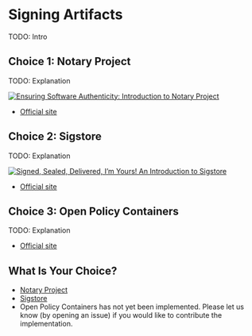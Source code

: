 # Signing Artifacts

TODO: Intro

## Choice 1: Notary Project

TODO: Explanation

[![Ensuring Software Authenticity: Introduction to Notary Project](https://img.youtube.com/vi/GaCAiwb3Mhw/0.jpg)](https://youtu.be/GaCAiwb3Mhw)
* [Official site](https://notaryproject.dev)

## Choice 2: Sigstore

TODO: Explanation

[![Signed, Sealed, Delivered, I’m Yours! An Introduction to Sigstore](https://img.youtube.com/vi/Q726pjHLsiE/0.jpg)](https://youtu.be/Q726pjHLsiE)
* [Official site](https://www.sigstore.dev/)


## Choice 3: Open Policy Containers

TODO: Explanation

* [Official site](https://openpolicycontainers.com/)

## What Is Your Choice?

* [Notary Project](notary.md)
* [Sigstore](notary.md)
* Open Policy Containers has not yet been implemented. Please let us know (by opening an issue) if you would like to contribute the implementation.


